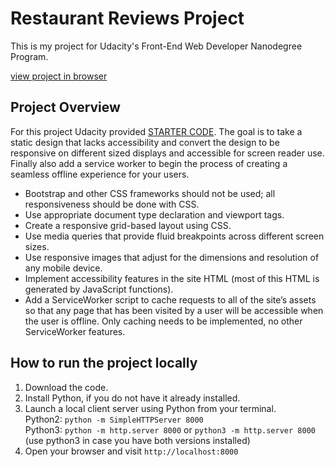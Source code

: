 # Restaurant Reviews Project
This is my project for Udacity's Front-End Web Developer Nanodegree Program.

[view project in browser](https://hanny21.github.io/restaurant_reviews/)

## Project Overview
For this project Udacity provided [STARTER CODE](https://github.com/udacity/mws-restaurant-stage-1). The goal is to take a static design that lacks accessibility and convert the design to be responsive on different sized displays and accessible for screen reader use. Finally also add a service worker to begin the process of creating a seamless offline experience for your users.

* Bootstrap and other CSS frameworks should not be used; all responsiveness should be done with CSS.
* Use appropriate document type declaration and viewport tags.
* Create a responsive grid-based layout using CSS.
* Use media queries that provide fluid breakpoints across different screen sizes.
* Use responsive images that adjust for the dimensions and resolution of any mobile device.
* Implement accessibility features in the site HTML (most of this HTML is generated by JavaScript functions).
* Add a ServiceWorker script to cache requests to all of the site’s assets so that any page that has been visited by a user will be accessible when the user is offline. Only caching needs to be implemented, no other ServiceWorker features.

## How to run the project locally
1. Download the code.
2. Install Python, if you do not have it already installed.
3. Launch a local client server using Python from your terminal. \
Python2: `python -m SimpleHTTPServer 8000` \
Python3: `python -m http.server 8000` or `python3 -m http.server 8000` (use python3 in case you have both versions installed)
4. Open your browser and visit `http://localhost:8000`
